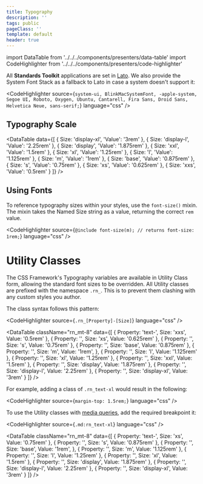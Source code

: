 ```yaml
---
title: Typography
description: ''
tags: public
pageClass: ''
template: default
header: true
---
```


import DataTable from '../../../components/presenters/data-table'
import CodeHighlighter from '../../../components/presenters/code-highlighter'

All **Standards Toolkit** applications are set in [Lato](http://www.latofonts.com/). We also provide the System Font Stack as a fallback to Lato in case a system doesn't support it:

<CodeHighlighter 
source={`system-ui,
BlinkMacSystemFont,
-apple-system,
Segoe UI,
Roboto,
Oxygen,
Ubuntu,
Cantarell,
Fira Sans,
Droid Sans,
Helvetica Neue,
sans-serif;`} language="css"
/>

## Typography Scale


<DataTable data={[
  {
    Size: 'display-xl',
    'Value': '3rem'
  },
  {
    Size: 'display-l',
    'Value': '2.25rem'
  },
  {
    Size: 'display',
    'Value': '1.875rem'
  },
  {
    Size: 'xxl',
    'Value': '1.5rem'
  },
  {
    Size: 'xl',
    'Value': '1.25rem'
  },
  {
    Size: 'l',
    'Value': '1.125rem'
  },
  {
    Size: 'm',
    'Value': '1rem'
  },
  {
    Size: 'base',
    'Value': '0.875rem'
  },
  {
    Size: 's',
    'Value': '0.75rem'
  },
  {
    Size: 'xs',
    'Value': '0.625rem'
  },
  {
    Size: 'xxs',
    'Value': '0.5rem'
  }
]} />

## Using Fonts

To reference typography sizes within your styles, use the `font-size()` mixin. The mixin takes the Named Size string as a value, returning the correct `rem` value.


<CodeHighlighter 
source={`@include font-size(m);
// returns
font-size: 1rem;`} language="css"
/>


# Utility Classes

The CSS Framework's Typography variables are available in Utility Class form, allowing the standard font sizes to be overridden. All Utility classes are prefixed with the namespace `.rn_`. This is to prevent them clashing with any custom styles you author.

The class syntax follows this pattern:

<CodeHighlighter 
source={`.rn_[Property]-[Size]`} language="css"
/>

<DataTable className="rn_mt-8" data={[
  {
    Property: 'text-',
    Size: 'xxs',
    Value: '0.5rem'
  },
  {
    Property: '',
    Size: 'xs',
    Value: '0.625rem'
  },
  {
    Property: '',
    Size: 's',
    Value: '0.75rem'
  },
  {
    Property: '',
    Size: 'base',
    Value: '0.875rem'
  },
  {
    Property: '',
    Size: 'm',
    Value: '1rem',
  },
  {
    Property: '',
    Size: 'l',
    Value: '1.125rem'
  },
  {
    Property: '',
    Size: 'xl',
    Value: '1.25rem'
  },
  {
    Property: '',
    Size: 'xxl',
    Value: '1.5rem'
  },
  {
    Property: '',
    Size: 'display',
    Value: '1.875rem'
  },
  {
    Property: '',
    Size: 'display-l',
    Value: '2.25rem'
  },
  {
    Property: '',
    Size: 'display-xl',
    Value: '3rem'
  }
]} />

For example, adding a class of `.rn_text-xl` would result in the following:

<CodeHighlighter 
source={`margin-top: 1.5rem;`} language="css"
/>

To use the Utility classes with [media queries](/styles/breakpoints), add the required breakpoint it:

<CodeHighlighter 
source={`.md:rn_text-xl`} language="css"
/>


<DataTable className="rn_mt-8" data={[
  {
    Property: 'text-',
    Size: 'xs',
    Value: '0.75rem'
  },
  {
    Property: '',
    Size: 's',
    Value: '0.875rem'
  },
  {
    Property: '',
    Size: 'base',
    Value: '1rem',
  },
  {
    Property: '',
    Size: 'm',
    Value: '1.125rem'
  },
  {
    Property: '',
    Size: 'l',
    Value: '1.25rem'
  },
  {
    Property: '',
    Size: 'xl',
    Value: '1.5rem'
  },
  {
    Property: '',
    Size: 'display',
    Value: '1.875rem'
  },
  {
    Property: '',
    Size: 'display-l',
    Value: '2.25rem'
  },
  {
    Property: '',
    Size: 'display-xl',
    Value: '3rem'
  }
]} />
